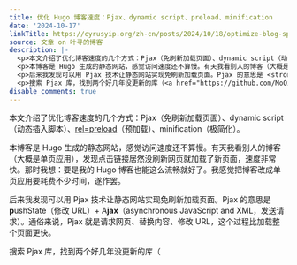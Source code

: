 ```yaml
---
title: 优化 Hugo 博客速度：Pjax、dynamic script、preload、minification
date: '2024-10-17'
linkTitle: https://cyrusyip.org/zh-cn/posts/2024/10/18/optimize-blog-speed-with-pjax-dynamic-script-preload-minification/
source: 文章 on 叶寻的博客
description: |-
  <p>本文介绍了优化博客速度的几个方式：Pjax（免刷新加载页面）、dynamic script（动态插入脚本）、<a href="https://developer.mozilla.org/en-US/docs/Web/HTML/Attributes/rel/preload">rel=preload</a>（预加载）、minification（极简化）。</p>
  <p>本博客是 Hugo 生成的静态网站，感觉访问速度还不算慢。有天我看别人的博客（大概是单页应用），发现点击链接居然没刷新网页就加载了新页面，速度非常快。那时我想：要是我的 Hugo 博客也能这么流畅就好了。我感觉把博客改成单页应用要耗费不少时间，遂作罢。</p>
  <p>后来我发现可以用 Pjax 技术让静态网站实现免刷新加载页面。Pjax 的意思是 <strong>p</strong>ushState（修改 URL）+ A<strong>jax</strong>（asynchronous JavaScript and XML，发送请求）。通俗来说，Pjax 就是请求网页、替换内容、修改 URL，这个过程比加载整个页面更快。</p>
  <p>搜索 Pjax 库，找到两个好几年没更新的库（<a href="https://github.com/MoOx/p ...
disable_comments: true
---
```

<p>本文介绍了优化博客速度的几个方式：Pjax（免刷新加载页面）、dynamic script（动态插入脚本）、<a href="https://developer.mozilla.org/en-US/docs/Web/HTML/Attributes/rel/preload">rel=preload</a>（预加载）、minification（极简化）。</p>
<p>本博客是 Hugo 生成的静态网站，感觉访问速度还不算慢。有天我看别人的博客（大概是单页应用），发现点击链接居然没刷新网页就加载了新页面，速度非常快。那时我想：要是我的 Hugo 博客也能这么流畅就好了。我感觉把博客改成单页应用要耗费不少时间，遂作罢。</p>
<p>后来我发现可以用 Pjax 技术让静态网站实现免刷新加载页面。Pjax 的意思是 <strong>p</strong>ushState（修改 URL）+ A<strong>jax</strong>（asynchronous JavaScript and XML，发送请求）。通俗来说，Pjax 就是请求网页、替换内容、修改 URL，这个过程比加载整个页面更快。</p>
<p>搜索 Pjax 库，找到两个好几年没更新的库（<a href="https://github.com/MoOx/p ...